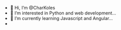 - 👋 Hi, I’m @CharKoles
- 👀 I’m interested in Python and web  development...
- 🌱 I’m currently learning Javascript and Angular...
-
<!---
CharKoles/CharKoles is a ✨ special ✨ repository because its `README.md` (this file) appears on your GitHub profile.
You can click the Preview link to take a look at your changes.
--->
